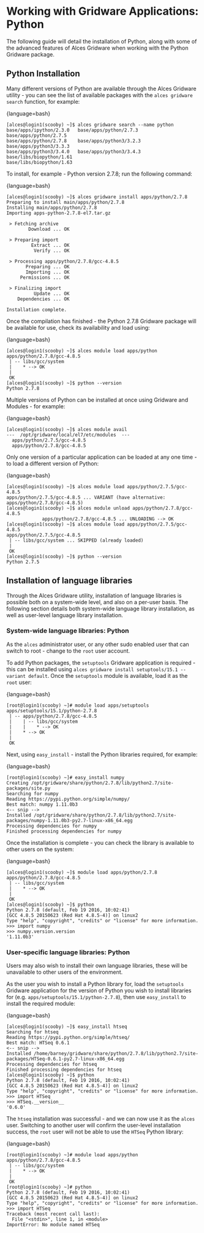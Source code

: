 # Working with Gridware Applications: Python
The following guide will detail the installation of Python, along with some of the advanced features of Alces Gridware when working with the Python Gridware package.

## Python Installation
Many different versions of Python are available through the Alces Gridware utility - you can see the list of available packages with the `alces gridware search` function, for example:

{language=bash}
```
[alces@login1(scooby) ~]$ alces gridware search --name python
base/apps/ipython/2.3.0   base/apps/python/2.7.3    base/apps/python/2.7.5
base/apps/python/2.7.8    base/apps/python3/3.2.3   base/apps/python3/3.3.3
base/apps/python3/3.4.0   base/apps/python3/3.4.3   base/libs/biopython/1.61
base/libs/biopython/1.63
```

To install, for example - Python version 2.7.8; run the following command:

{language=bash}
```
[alces@login1(scooby) ~]$ alces gridware install apps/python/2.7.8
Preparing to install main/apps/python/2.7.8
Installing main/apps/python/2.7.8
Importing apps-python-2.7.8-el7.tar.gz

 > Fetching archive
        Download ... OK

 > Preparing import
         Extract ... OK
          Verify ... OK

 > Processing apps/python/2.7.8/gcc-4.8.5
       Preparing ... OK
       Importing ... OK
     Permissions ... OK

 > Finalizing import
          Update ... OK
    Dependencies ... OK

Installation complete.
```

Once the compilation has finished - the Python 2.7.8 Gridware package will be available for use, check its availability and load using:

{language=bash}
```
[alces@login1(scooby) ~]$ alces module load apps/python
apps/python/2.7.8/gcc-4.8.5
 | -- libs/gcc/system
 |    * --> OK
 |
 OK
[alces@login1(scooby) ~]$ python --version
Python 2.7.8
```

Multiple versions of Python can be installed at once using Gridware and Modules - for example:

{language=bash}
```
[alces@login1(scooby) ~]$ alces module avail
---  /opt/gridware/local/el7/etc/modules  ---
  apps/python/2.7.5/gcc-4.8.5
  apps/python/2.7.8/gcc-4.8.5
```

Only one version of a particular application can be loaded at any one time - to load a different version of Python:

{language=bash}
```
[alces@login1(scooby) ~]$ alces module load apps/python/2.7.5/gcc-4.8.5
apps/python/2.7.5/gcc-4.8.5 ... VARIANT (have alternative: apps/python/2.7.8/gcc-4.8.5)
[alces@login1(scooby) ~]$ alces module unload apps/python/2.7.8/gcc-4.8.5
             apps/python/2.7.8/gcc-4.8.5 ... UNLOADING --> OK
[alces@login1(scooby) ~]$ alces module load apps/python/2.7.5/gcc-4.8.5
apps/python/2.7.5/gcc-4.8.5
 | -- libs/gcc/system ... SKIPPED (already loaded)
 |
 OK
[alces@login1(scooby) ~]$ python --version
Python 2.7.5
```

## Installation of language libraries
Through the Alces Gridware utility, installation of language libraries is possible both on a system-wide level, and also on a per-user basis. The following section details both system-wide language library installation, as well as user-level language library installation.

### System-wide language libraries: Python
As the `alces` administrator user, or any other sudo enabled user that can switch to root - change to the `root` user account.

To add Python packages, the `setuptools` Gridware application is required - this can be installed using `alces gridware install setuptools/15.1 --variant default`. Once the `setuptools` module is available, load it as the `root` user:

{language=bash}
```
[root@login1(scooby) ~]# module load apps/setuptools
apps/setuptools/15.1/python-2.7.8
 | -- apps/python/2.7.8/gcc-4.8.5
 |    | -- libs/gcc/system
 |    |    * --> OK
 |    * --> OK
 |
 OK
```

Next, using `easy_install` - install the Python libraries required, for example:

{language=bash}
```
[root@login1(scooby) ~]# easy_install numpy
Creating /opt/gridware/share/python/2.7.8/lib/python2.7/site-packages/site.py
Searching for numpy
Reading https://pypi.python.org/simple/numpy/
Best match: numpy 1.11.0b3
<-- snip -->
Installed /opt/gridware/share/python/2.7.8/lib/python2.7/site-packages/numpy-1.11.0b3-py2.7-linux-x86_64.egg
Processing dependencies for numpy
Finished processing dependencies for numpy
```

Once the installation is complete - you can check the library is available to other users on the system:

{language=bash}
```
[alces@login1(scooby) ~]$ module load apps/python/2.7.8
apps/python/2.7.8/gcc-4.8.5
 | -- libs/gcc/system
 |    * --> OK
 |
 OK
[alces@login1(scooby) ~]$ python
Python 2.7.8 (default, Feb 19 2016, 10:02:41)
[GCC 4.8.5 20150623 (Red Hat 4.8.5-4)] on linux2
Type "help", "copyright", "credits" or "license" for more information.
>>> import numpy
>>> numpy.version.version
'1.11.0b3'
```

### User-specific language libraries: Python
Users may also wish to install their own language libraries, these will be unavailable to other users of the environment.

As the user you wish to install a Python library for, load the `setuptools` Gridware application for the version of Python you wish to install libraries for (e.g. `apps/setuptools/15.1/python-2.7.8`), then use `easy_install` to install the required module:

{language=bash}
```
[alces@login1(scooby) ~]$ easy_install htseq
Searching for htseq
Reading https://pypi.python.org/simple/htseq/
Best match: HTSeq 0.6.1
<-- snip -->
Installed /home/barney/gridware/share/python/2.7.8/lib/python2.7/site-packages/HTSeq-0.6.1-py2.7-linux-x86_64.egg
Processing dependencies for htseq
Finished processing dependencies for htseq
[alces@login1(scooby) ~]$ python
Python 2.7.8 (default, Feb 19 2016, 10:02:41)
[GCC 4.8.5 20150623 (Red Hat 4.8.5-4)] on linux2
Type "help", "copyright", "credits" or "license" for more information.
>>> import HTSeq
>>> HTSeq.__version__
'0.6.0'
```

The `htseq` installation was successful - and we can now use it as the `alces` user. Switching to another user will confirm the user-level installation success, the `root` user will not be able to use the `HTSeq` Python library:

{language=bash}
```
[root@login1(scooby) ~]# module load apps/python
apps/python/2.7.8/gcc-4.8.5
 | -- libs/gcc/system
 |    * --> OK
 |
 OK
[root@login1(scooby) ~]# python
Python 2.7.8 (default, Feb 19 2016, 10:02:41)
[GCC 4.8.5 20150623 (Red Hat 4.8.5-4)] on linux2
Type "help", "copyright", "credits" or "license" for more information.
>>> import HTSeq
Traceback (most recent call last):
  File "<stdin>", line 1, in <module>
ImportError: No module named HTSeq
```

